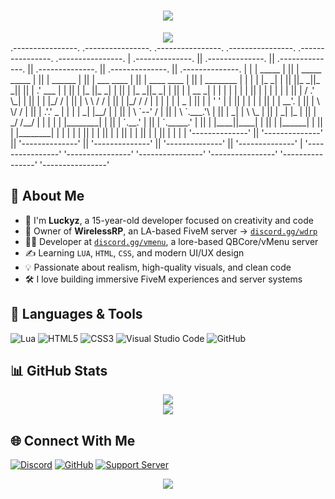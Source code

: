<h1 align="center">
  <img src="https://readme-typing-svg.herokuapp.com?font=JetBrains+Mono&size=28&duration=2500&center=true&vCenter=true&color=FF4A4A&lines=Hey%2C+I'm+Luckyz!;15+Years+Old+Dev+%F0%9F%92%BB;FiveM+Enthusiast+%F0%9F%95%B6%EF%B8%8F;Design+%26+Scripting+Lover%E2%9C%A8" />
</h1>

<div align="center">
  <img src="https://capsule-render.vercel.app/api?type=waving&color=FF4A4A&height=140&section=header&text=Luckyz%20Dev%20Hub&fontAlign=50&fontSize=36&fontColor=ffffff" />
</div>
 .----------------.  .----------------.  .----------------.  .----------------.  .----------------.  .----------------. 
| .--------------. || .--------------. || .--------------. || .--------------. || .--------------. || .--------------. |
| |   _____      | || | _____  _____ | || |     ______   | || |  ___  ____   | || |  ____  ____  | || |   ________   | |
| |  |_   _|     | || ||_   _||_   _|| || |   .' ___  |  | || | |_  ||_  _|  | || | |_  _||_  _| | || |  |  __   _|  | |
| |    | |       | || |  | |    | |  | || |  / .'   \_|  | || |   | |_/ /    | || |   \ \  / /   | || |  |_/  / /    | |
| |    | |   _   | || |  | '    ' |  | || |  | |         | || |   |  __'.    | || |    \ \/ /    | || |     .'.' _   | |
| |   _| |__/ |  | || |   \ `--' /   | || |  \ `.___.'\  | || |  _| |  \ \_  | || |    _|  |_    | || |   _/ /__/ |  | |
| |  |________|  | || |    `.__.'    | || |   `._____.'  | || | |____||____| | || |   |______|   | || |  |________|  | |
| |              | || |              | || |              | || |              | || |              | || |              | |
| '--------------' || '--------------' || '--------------' || '--------------' || '--------------' || '--------------' |
 '----------------'  '----------------'  '----------------'  '----------------'  '----------------'  '----------------' 


## 🧠 About Me

- 🧒 I'm **Luckyz**, a 15-year-old developer focused on creativity and code
- 🌴 Owner of **WirelessRP**, an LA-based FiveM server → [`discord.gg/wdrp`](https://discord.gg/wdrp)
- 👮‍♂️ Developer at [`discord.gg/vmenu`](https://discord.gg/vmenu), a lore-based QBCore/vMenu server
- ✍️ Learning `LUA`, `HTML`, `CSS`, and modern UI/UX design
- 💡 Passionate about realism, high-quality visuals, and clean code
- 🛠 I love building immersive FiveM experiences and server systems


## 🚀 Languages & Tools

![Lua](https://img.shields.io/badge/LUA-2C2D72?style=for-the-badge&logo=lua&logoColor=white)
![HTML5](https://img.shields.io/badge/HTML-E34F26?style=for-the-badge&logo=html5&logoColor=white)
![CSS3](https://img.shields.io/badge/CSS-1572B6?style=for-the-badge&logo=css3&logoColor=white)
![Visual Studio Code](https://img.shields.io/badge/VSCode-007ACC?style=for-the-badge&logo=visualstudiocode&logoColor=white)
![GitHub](https://img.shields.io/badge/GitHub-000?style=for-the-badge&logo=github&logoColor=white)


## 📊 GitHub Stats

<div align="center">
  <img src="https://github-readme-stats.vercel.app/api?username=luckyz-z&show_icons=true&theme=radical&border_radius=15&hide_border=true&count_private=true" />
  <br/>
  <img src="https://github-readme-stats.vercel.app/api/top-langs/?username=luckyz-z&layout=compact&theme=radical&hide_border=true" />
</div>


## 🌐 Connect With Me

[![Discord](https://img.shields.io/badge/Discord-WirelessRP%20Server-5865F2?style=for-the-badge&logo=discord&logoColor=white)](https://discord.gg/wdrp)
[![GitHub](https://img.shields.io/badge/GitHub-luckyz--z-000?style=for-the-badge&logo=github&logoColor=white)](https://github.com/luckyz-z)
[![Support Server](https://img.shields.io/badge/VMenu%20Dev%20Team-5865F2?style=for-the-badge&logo=discord&logoColor=white)](https://discord.gg/vmenu)

<div align="center">
  <img src="https://capsule-render.vercel.app/api?type=waving&color=FF4A4A&height=140&section=footer&text=Thanks%20for%20visiting!%20%F0%9F%91%8B&fontSize=24&fontColor=ffffff" />
</div>
